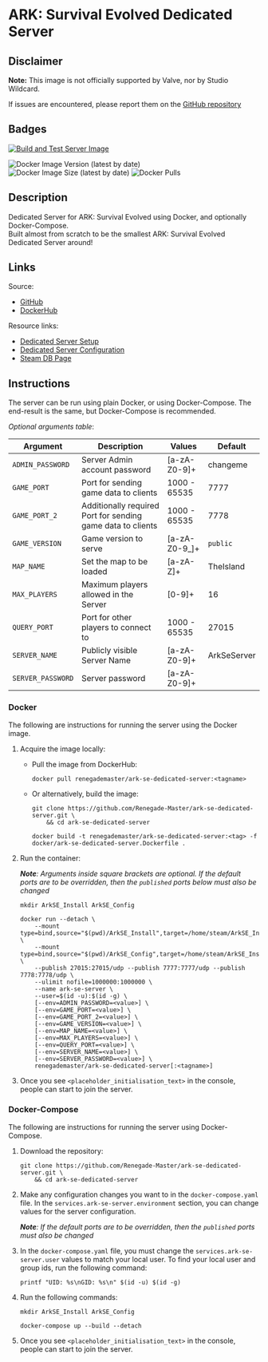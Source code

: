 # ARK: Survival Evolved Dedicated Server

## Disclaimer

**Note:** This image is not officially supported by Valve, nor by Studio Wildcard.

If issues are encountered, please report them on
the [GitHub repository](https://github.com/Renegade-Master/ark-se-dedicated-server/issues/new/choose)

## Badges

[![Build and Test Server Image](https://github.com/Renegade-Master/ark-se-dedicated-server/actions/workflows/docker-build.yml/badge.svg?branch=main)](https://github.com/Renegade-Master/ark-se-dedicated-server/actions/workflows/docker-build.yml)

![Docker Image Version (latest by date)](https://img.shields.io/docker/v/renegademaster/ark-se-dedicated-server?label=Latest%20Version)
![Docker Image Size (latest by date)](https://img.shields.io/docker/image-size/renegademaster/ark-se-dedicated-server?label=Image%20Size)
![Docker Pulls](https://img.shields.io/docker/pulls/renegademaster/ark-se-dedicated-server?label=Docker%20Pull%20Count)

## Description

Dedicated Server for ARK: Survival Evolved using Docker, and optionally Docker-Compose.  
Built almost from scratch to be the smallest ARK: Survival Evolved Dedicated Server around!

## Links

Source:

- [GitHub](https://github.com/Renegade-Master/ark-se-dedicated-server)
- [DockerHub](https://hub.docker.com/r/renegademaster/ark-se-dedicated-server)

Resource links:

- [Dedicated Server Setup](https://ark.fandom.com/wiki/Dedicated_server_setup)
- [Dedicated Server Configuration](https://ark.fandom.com/wiki/Server_configuration)
- [Steam DB Page](https://steamdb.info/app/376030/)

## Instructions

The server can be run using plain Docker, or using Docker-Compose. The end-result is the same, but Docker-Compose is
recommended.

*Optional arguments table*:

| Argument          | Description                                                            | Values            | Default     |
|-------------------|------------------------------------------------------------------------|-------------------|-------------|
| `ADMIN_PASSWORD`  | Server Admin account password                                          | [a-zA-Z0-9]+      | changeme    |
| `GAME_PORT`       | Port for sending game data to clients                                  | 1000 - 65535      | 7777        |
| `GAME_PORT_2`     | Additionally required Port for sending game data to clients            | 1000 - 65535      | 7778        |
| `GAME_VERSION`    | Game version to serve                                                  | [a-zA-Z0-9_]+     | `public`    |
| `MAP_NAME`        | Set the map to be loaded                                               | [a-zA-Z]+         | TheIsland   |
| `MAX_PLAYERS`     | Maximum players allowed in the Server                                  | [0-9]+            | 16          |
| `QUERY_PORT`      | Port for other players to connect to                                   | 1000 - 65535      | 27015       |
| `SERVER_NAME`     | Publicly visible Server Name                                           | [a-zA-Z0-9]+      | ArkSeServer |
| `SERVER_PASSWORD` | Server password                                                        | [a-zA-Z0-9]+      |             |

### Docker

The following are instructions for running the server using the Docker image.

1. Acquire the image locally:
    * Pull the image from DockerHub:

      ```shell
      docker pull renegademaster/ark-se-dedicated-server:<tagname>
      ```
    * Or alternatively, build the image:

      ```shell
      git clone https://github.com/Renegade-Master/ark-se-dedicated-server.git \
          && cd ark-se-dedicated-server

      docker build -t renegademaster/ark-se-dedicated-server:<tag> -f docker/ark-se-dedicated-server.Dockerfile .
      ```

2. Run the container:

   ***Note**: Arguments inside square brackets are optional. If the default ports are to be overridden, then the
   `published` ports below must also be changed*

   ```shell
   mkdir ArkSE_Install ArkSE_Config

   docker run --detach \
       --mount type=bind,source="$(pwd)/ArkSE_Install",target=/home/steam/ArkSE_Install \
       --mount type=bind,source="$(pwd)/ArkSE_Config",target=/home/steam/ArkSE_Install/ShooterGame/Saved \
       --publish 27015:27015/udp --publish 7777:7777/udp --publish 7778:7778/udp \
       --ulimit nofile=1000000:1000000 \
       --name ark-se-server \
       --user=$(id -u):$(id -g) \
       [--env=ADMIN_PASSWORD=<value>] \
       [--env=GAME_PORT=<value>] \
       [--env=GAME_PORT_2=<value>] \
       [--env=GAME_VERSION=<value>] \
       [--env=MAP_NAME=<value>] \
       [--env=MAX_PLAYERS=<value>] \
       [--env=QUERY_PORT=<value>] \
       [--env=SERVER_NAME=<value>] \
       [--env=SERVER_PASSWORD=<value>] \
       renegademaster/ark-se-dedicated-server[:<tagname>]
   ```

4. Once you see `<placeholder_initialisation_text>` in the console, people can start to join the server.

### Docker-Compose

The following are instructions for running the server using Docker-Compose.

1. Download the repository:

   ```shell
   git clone https://github.com/Renegade-Master/ark-se-dedicated-server.git \
       && cd ark-se-dedicated-server
   ```

2. Make any configuration changes you want to in the `docker-compose.yaml` file. In
   the `services.ark-se-server.environment` section, you can change values for the server configuration.

   ***Note**: If the default ports are to be overridden, then the `published` ports must also be changed*

3. In the `docker-compose.yaml` file, you must change the `services.ark-se-server.user` values to match your local user.
   To find your local user and group ids, run the following command:

   ```shell
   printf "UID: %s\nGID: %s\n" $(id -u) $(id -g)
   ```

4. Run the following commands:

   ```shell
   mkdir ArkSE_Install ArkSE_Config

   docker-compose up --build --detach
   ```

6. Once you see `<placeholder_initialisation_text>` in the console, people can start to join the server.
